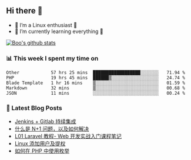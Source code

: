 ## Hi there 👋
* 🔭 I’m a Linux enthusiast 🐧️
* 🏃️ I’m currently learning everything 🏃️

[![Boo's github stats](https://github-readme-stats.vercel.app/api?username=0xAiKang)](https://github.com/anuraghazra/github-readme-stats)

<!-- [![Most Used Langs](https://github-readme-stats.vercel.app/api/top-langs/?username=0xAiKang)](https://github.com/anuraghazra/github-readme-stats) -->

### 📊 This week I spent my time on
<!--START_SECTION:waka-->
```text
Other            57 hrs 25 mins  ██████████████████░░░░░░░   71.94 % 
PHP              19 hrs 45 mins  ██████▒░░░░░░░░░░░░░░░░░░   24.74 % 
Blade Template   1 hr 16 mins    ▒░░░░░░░░░░░░░░░░░░░░░░░░   01.59 % 
Markdown         32 mins         ▒░░░░░░░░░░░░░░░░░░░░░░░░   00.68 % 
JSON             11 mins         ░░░░░░░░░░░░░░░░░░░░░░░░░   00.24 % 
```
<!--END_SECTION:waka-->

### 📕 Latest Blog Posts
<!-- BLOG-POST-LIST:START -->
- [Jenkins + Gitlab 持续集成](https://www.0x2beace.com/jenkins-gitlab-continuous-integration/)
- [什么是 N+1 问题，以及如何解决](https://www.0x2beace.com/what-is-the-n-1-problem-and-how-to-solve-it/)
- [L01 Laravel 教程- Web 开发实战入门课程笔记](https://www.0x2beace.com/laravel-tutorial-notes-for-a-hands-on-introduction-to-web-development/)
- [Linux 添加用户及提权](https://www.0x2beace.com/linux-to-add-users-and-rights/)
- [如何在 PHP 中使用枚举](https://www.0x2beace.com/how-do-I-use-enumerations-in-php/)
<!-- BLOG-POST-LIST:END -->

